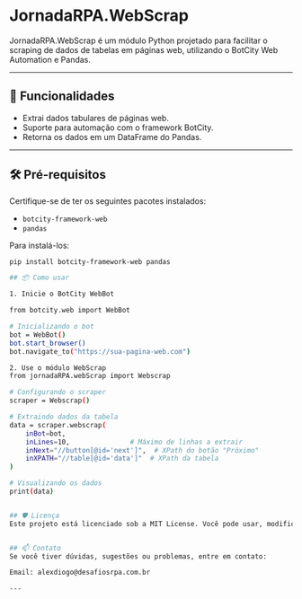 # JornadaRPA.WebScrap

JornadaRPA.WebScrap é um módulo Python projetado para facilitar o scraping de dados de tabelas em páginas web, utilizando o BotCity Web Automation e Pandas.

---

## 🚀 Funcionalidades
- Extrai dados tabulares de páginas web.
- Suporte para automação com o framework BotCity.
- Retorna os dados em um DataFrame do Pandas.

---

## 🛠️ Pré-requisitos
Certifique-se de ter os seguintes pacotes instalados:
- `botcity-framework-web`
- `pandas`

Para instalá-los:
```bash
pip install botcity-framework-web pandas

## 📦 Como usar

1. Inicie o BotCity WebBot

from botcity.web import WebBot

# Inicializando o bot
bot = WebBot()
bot.start_browser()
bot.navigate_to("https://sua-pagina-web.com")

2. Use o módulo WebScrap
from jornadaRPA.webScrap import Webscrap

# Configurando o scraper
scraper = Webscrap()

# Extraindo dados da tabela
data = scraper.webscrap(
    inBot=bot,
    inLines=10,               # Máximo de linhas a extrair
    inNext="//button[@id='next']",  # XPath do botão "Próximo"
    inXPATH="//table[@id='data']"  # XPath da tabela
)

# Visualizando os dados
print(data)


## 🛡️ Licença
Este projeto está licenciado sob a MIT License. Você pode usar, modificar e distribuir este código livremente, desde que mantenha os créditos.


## 📫 Contato
Se você tiver dúvidas, sugestões ou problemas, entre em contato:

Email: alexdiogo@desafiosrpa.com.br

---



